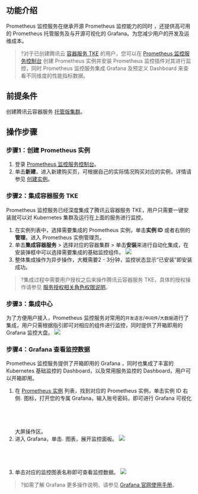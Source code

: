 ## 功能介绍

 Prometheus 监控服务在继承开源 Prometheus 监控能力的同时 ，还提供高可用的 Prometheus 托管服务及与开源可视化的 Grafana。为您减少用户的开发及运维成本。

>?对于已创建腾讯云 [容器服务 TKE](https://cloud.tencent.com/document/product/457) 的用户，您可以在 [ Prometheus 监控服务控制台](https://console.cloud.tencent.com/monitor/prometheus) 创建 Prometheus 实例并安装 Prometheus 监控插件对其进行监控，同时 Prometheus 监控服务集成 Grafana 及预定义 Dashboard 来查看不同维度的性能指标数据。

## 前提条件

创建腾讯云容器服务 [托管版集群](https://cloud.tencent.com/document/product/457/32189#TemplateCreation)。

## 操作步骤

### 步骤1：创建 Prometheus 实例[](id:step1)

1. 登录 [ Prometheus 监控服务控制台](https://console.cloud.tencent.com/monitor/prometheus)。
2. 单击**新建**，进入新建购买页，可根据自己的实际情况购买对应的实例，详情请参见 [创建实例](https://cloud.tencent.com/document/product/1416/55982)。


### 步骤2：集成容器服务 TKE[](id:step2)

Prometheus 监控服务已经深度集成了腾讯云容器服务  TKE，用户只需要一键安装就可以对 Kubernetes 集群及运行在上面的服务进行监控。

1. 在实例列表中，选择需要集成的 Prometheus 实例，单击**实例 ID** 或者右侧的**管理**，进入 Prometheus 实例管理页。
2. 单击**集成容器服务** > 选择对应的容器集群 > 单击**安装**来进行自动化集成，在安装弹框中可以选择需要集成的基础监控组件。
![](https://main.qcloudimg.com/raw/f18800745d34376a61049f47a0ae12d1.png)
3. 整体集成操作为异步操作，大概需要2 - 3分钟，监控状态显示“已安装”即安装成功。
  >?集成过程中需要用户授权之后来操作腾讯云容器服务 TKE，具体的授权操作请参见 [服务授权相关角色权限说明](https://cloud.tencent.com/document/product/1416/56023)。



### 步骤3：集成中心[](id:step3)

为了方便用户接入，Prometheus 监控服务对常用的`开发语言`/`中间件`/`大数据`进行了集成，用户只需根据指引即可对相应的组件进行监控，同时提供了开箱即用的 Grafana 监控大盘。
![](https://main.qcloudimg.com/raw/c1564d7abcd674b1958fb8c6208e9aab.png)


### 步骤4：Grafana 查看监控数据[](id:step4)

Prometheus 监控服务提供了开箱即用的 Grafana ，同时也集成了丰富的 Kubernetes 基础监控的 Dashboard，以及常用服务监控的 Dashboard，用户可以开箱即用。

1. 在 [Prometheus 实例](https://console.cloud.tencent.com/monitor/prometheus) 列表，找到对应的 Prometheus 实例，单击实例 ID 右侧<img src="https://main.qcloudimg.com/raw/978c842f0c093a31df8d5240dd01016d.png" width="2%">图标，打开您的专属 Grafana，输入账号密码，即可进行 Grafana 可视化大屏操作区。
2. 进入 Grafana，单击<img src="https://main.qcloudimg.com/raw/7e3fff6131aa085987552a9725e9ae54.png" width="2%">图表，展开监控面板。
![](https://main.qcloudimg.com/raw/2821a37a7b766da09c1b6b3f995b32b4.png)
3. 单击对应的监控图表名称即可查看监控数据。
![](https://main.qcloudimg.com/raw/8d9c88d74a9fc1732145040f6df3954f.png)
>?如需了解 Grafana 更多操作说明，请参见 [Grafana 官网使用手册](https://grafana.com/docs/grafana/latest/getting-started/)。
